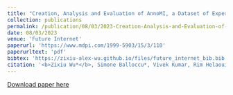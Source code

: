 ```yaml
---
title: "Creation, Analysis and Evaluation of AnnoMI, a Dataset of Expert-Annotated Counselling Dialogues"
collection: publications
permalink: /publication/08/03/2023-Creation-Analysis-and-Evaluation-of-AnnoMI-a-Dataset-of-Expert-Annotated-Counselling-Dialogues
date: 08/03/2023
venue: 'Future Internet'
paperurl: 'https://www.mdpi.com/1999-5903/15/3/110'
paperurltext: 'pdf'
bibtex: 'https://zixiu-alex-wu.github.io/files/future_internet_bib.bib'
citation: '<b>Zixiu Wu*</b>, Simone Balloccu*, Vivek Kumar, Rim Helaoui, Diego Reforgiato Recupero, Daniele Riboni. Creation, Analysis and Evaluation of AnnoMI, a Dataset of Expert-Annotated Counselling Dialogues. In <i>Future Internet</i>, 2023.'
---
```


<a href='https://www.mdpi.com/1999-5903/15/3/110'>Download paper here</a>
